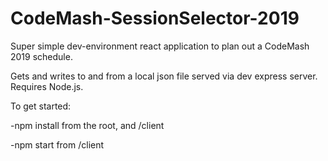 # CodeMash-SessionSelector-2019
Super simple dev-environment react application to plan out a CodeMash 2019 schedule.

Gets and writes to and from a local json file served via dev express server.  Requires Node.js.

To get started:

-npm install from the root, and /client

-npm start from /client
